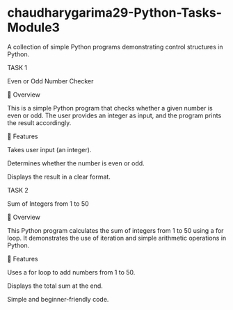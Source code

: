 # chaudharygarima29-Python-Tasks-Module3
A collection of simple Python programs demonstrating control structures in Python.

TASK 1 

Even or Odd Number Checker

📌 Overview

This is a simple Python program that checks whether a given number is even or odd.
The user provides an integer as input, and the program prints the result accordingly.

🚀 Features

Takes user input (an integer).

Determines whether the number is even or odd.

Displays the result in a clear format.


TASK 2

Sum of Integers from 1 to 50

📌 Overview

This Python program calculates the sum of integers from 1 to 50 using a for loop.
It demonstrates the use of iteration and simple arithmetic operations in Python.

🚀 Features

Uses a for loop to add numbers from 1 to 50.

Displays the total sum at the end.

Simple and beginner-friendly code.

